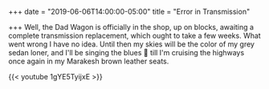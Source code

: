 +++
date = "2019-06-06T14:00:00-05:00"
title = "Error in Transmission"

+++
Well, the Dad Wagon is officially in the shop, up on blocks, awaiting a complete transmission replacement, which ought to take a few weeks. What went wrong I have no idea. Until then my skies will be the color of my grey sedan loner, and I'll be singing the blues 🚙 till I'm cruising the highways once again in my Marakesh brown leather seats.

{{< youtube 1gYE5TyijxE >}}